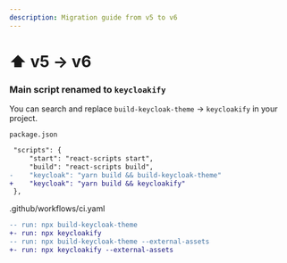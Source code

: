 ```yaml
---
description: Migration guide from v5 to v6
---
```


# ⬆ v5 -> v6

### Main script renamed to `keycloakify`

You can search and replace `build-keycloak-theme` -> `keycloakify` in your project.

`package.json`

```diff
 "scripts": {
     "start": "react-scripts start",
     "build": "react-scripts build",
-    "keycloak": "yarn build && build-keycloak-theme"
+    "keycloak": "yarn build && keycloakify"
 },
```

.github/workflows/ci.yaml

```diff
-- run: npx build-keycloak-theme
+- run: npx keycloakify
-- run: npx build-keycloak-theme --external-assets
+- run: npx keycloakify --external-assets
```
